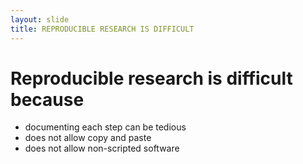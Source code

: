 ```yaml
---
layout: slide
title: REPRODUCIBLE RESEARCH IS DIFFICULT
---
```


# Reproducible research is difficult because
* documenting each step can be tedious
* does not allow copy and paste
* does not allow non-scripted software
